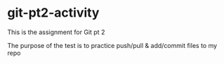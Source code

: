 # git-pt2-activity
This is the assignment for Git pt 2

The purpose of the test is to practice push/pull & add/commit files to my repo
